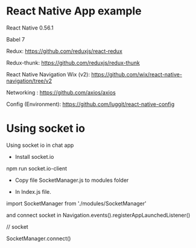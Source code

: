 # React Native App example

React Native 0.56.1

Babel 7

Redux: https://github.com/reduxjs/react-redux

Redux-thunk: https://github.com/reduxjs/redux-thunk

React Native Navigation Wix (v2): https://github.com/wix/react-native-navigation/tree/v2

Networking : https://github.com/axios/axios

Config (Environment): https://github.com/luggit/react-native-config


# Using socket io

Using socket io in chat app

- Install socket.io

npm run socket.io-client

- Copy file SocketManager.js to modules folder

- In Index.js file.

import SocketManager from './modules/SocketManager'

and connect socket in Navigation.events().registerAppLaunchedListener() 

// socket

  SocketManager.connect()
  
